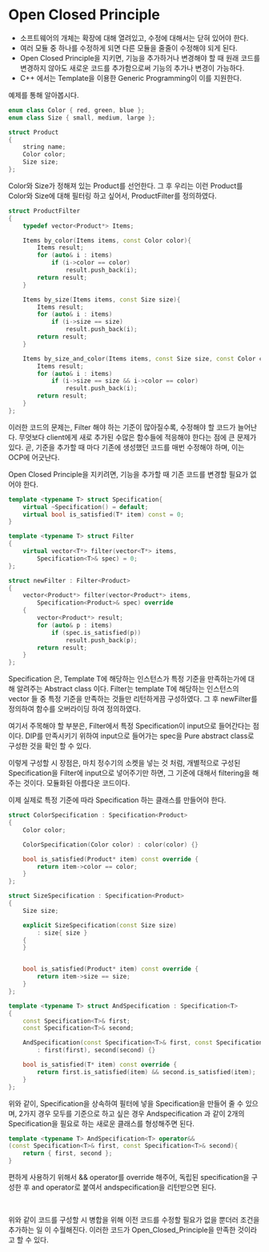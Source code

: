 # Open Closed Principle

- 소프트웨어의 개체는 확장에 대해 열려있고, 수정에 대해서는 닫혀 있어야 한다.
- 여러 모듈 중 하나를 수정하게 되면 다른 모듈을 줄줄이 수정해야 되게 된다.
- Open Closed Principle을 지키면, 기능을 추가하거나 변경해야 할 때 원래 코드를 변경하지 않아도 새로운 코드를 추가함으로써 기능의 추가나 변경이 가능하다.
- C++ 에서는 Template을 이용한 Generic Programming이 이를 지원한다.



예제를 통해 알아봅시다.

```c++
enum class Color { red, green, blue };
enum class Size { small, medium, large };

struct Product
{
	string name;
	Color color;
	Size size;
};
```

Color와 Size가 정해져 있는 Product를 선언한다. 그 후 우리는 이런 Product를 Color와 Size에 대해 필터링 하고 싶어서, ProductFilter를 정의하였다.

```c++
struct ProductFilter
{
	typedef vector<Product*> Items;

	Items by_color(Items items, const Color color){
		Items result;
		for (auto& i : items)
			if (i->color == color)
				result.push_back(i);
		return result;
	}

	Items by_size(Items items, const Size size){
		Items result;
		for (auto& i : items)
			if (i->size == size)
				result.push_back(i);
		return result;
	}

	Items by_size_and_color(Items items, const Size size, const Color color){
		Items result;
		for (auto& i : items)
			if (i->size == size && i->color == color)
				result.push_back(i);
		return result;
	}
};
```

이러한 코드의 문제는, Filter 해야 하는 기준이 많아질수록, 수정해야 할 코드가 늘어난다. 무엇보다 client에게 새로 추가된 수많은 함수들에 적응해야 한다는 점에 큰 문제가 있다. 곧, 기준을 추가할 때 마다 기존에 생성했던 코드를 매번 수정해야 하며, 이는 OCP에 어긋난다.

Open Closed Principle을 지키려면, 기능을 추가할 때 기존 코드를 변경할 필요가 없어야 한다. 

```c++
template <typename T> struct Specification{
	virtual ~Specification() = default;
	virtual bool is_satisfied(T* item) const = 0;
}

template <typename T> struct Filter
{
	virtual vector<T*> filter(vector<T*> items,
		Specification<T>& spec) = 0;
};

struct newFilter : Filter<Product>
{
	vector<Product*> filter(vector<Product*> items,
		Specification<Product>& spec) override
	{
		vector<Product*> result;
		for (auto& p : items)
			if (spec.is_satisfied(p))
				result.push_back(p);
		return result;
	}
};
```

Specification 은, Template T에 해당하는 인스턴스가 특정 기준을 만족하는가에 대해 알려주는 Abstract class 이다. Filter는 template T에 해당하는 인스턴스의 vector 들 중 특정 기준을 만족하는 것들만 리턴하게끔 구성하였다. 그 후 newFilter를 정의하여 함수를 오버라이딩 하여 정의하였다. 

여기서 주목해야 할 부분은, Filter에서 특정 Specification이 input으로 들어간다는 점이다. DIP를 만족시키기 위하여 input으로 들어가는 spec을 Pure abstract class로 구성한 것을 확인 할 수 있다. 

이렇게 구성할 시 장점은, 마치 정수기의 소켓을 넣는 것 처럼, 개별적으로 구성된 Specification을 Filter에 input으로 넣어주기만 하면, 그 기준에 대해서 filtering을 해주는 것이다. 모듈화된 아름다운 코드이다. 

이제 실제로 특정 기준에 따라 Specification 하는 클래스를 만들어야 한다.

```c++
struct ColorSpecification : Specification<Product>
{
	Color color;

	ColorSpecification(Color color) : color(color) {}

	bool is_satisfied(Product* item) const override {
		return item->color == color;
	}
};

struct SizeSpecification : Specification<Product>
{
	Size size;

	explicit SizeSpecification(const Size size)
		: size{ size }
	{
	}


	bool is_satisfied(Product* item) const override {
		return item->size == size;
	}
};

template <typename T> struct AndSpecification : Specification<T>
{
	const Specification<T>& first;
	const Specification<T>& second;

	AndSpecification(const Specification<T>& first, const Specification<T>& second)
		: first(first), second(second) {}

	bool is_satisfied(T* item) const override {
		return first.is_satisfied(item) && second.is_satisfied(item);
	}
};
```

위와 같이, Specification을 상속하여 필터에 넣을 Specification을 만들어 줄 수 있으며, 2가지 경우 모두를 기준으로 하고 싶은 경우 Andspecification 과 같이 2개의 Specification을 필요로 하는 새로운 클래스를 형성해주면 된다.

```C++
template <typename T> AndSpecification<T> operator&&
(const Specification<T>& first, const Specification<T>& second){
	return { first, second };
}
```

편하게 사용하기 위해서 && operator를 override 해주어, 독립된 specification을 구성한 후 and operator로 붙여서 andspecification을 리턴받으면 된다.

<br>

위와 같이 코드를 구성할 시 병합을 위해 이전 코드를 수정할 필요가 없을 뿐더러 조건을 추가하는 일 이 수월해진다. 이러한 코드가 Open_Closed_Principle을 만족한 것이라고 할 수 있다.